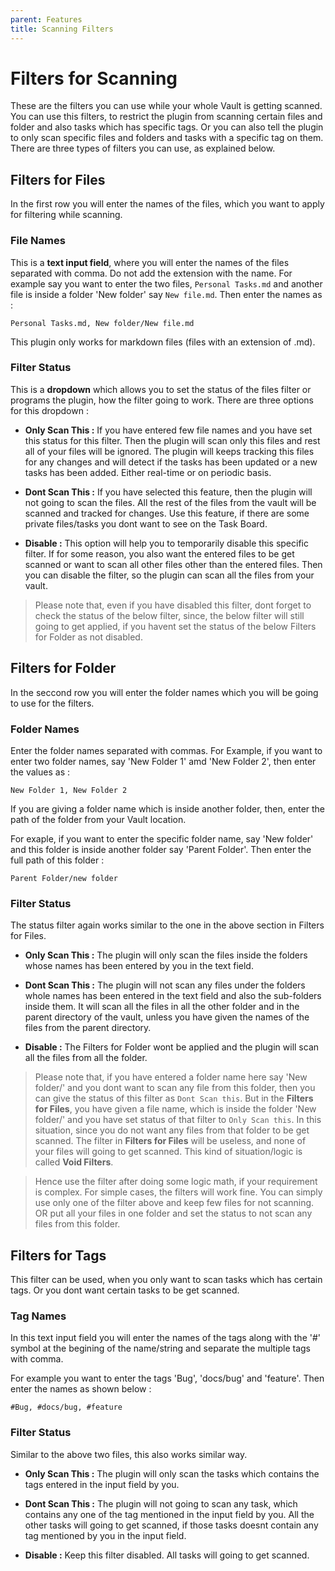 ```yaml
---
parent: Features
title: Scanning Filters
---
```


# Filters for Scanning

These are the filters you can use while your whole Vault is getting scanned. You can use this filters, to restrict the plugin from scanning certain files and folder and also tasks which has specific tags. Or you can also tell the plugin to only scan specific files and folders and tasks with a specific tag on them.
There are three types of filters you can use, as explained below.

## Filters for Files

In the first row you will enter the names of the files, which you want to apply for filtering while scanning.

### File Names

This is a **text input field**, where you will enter the names of the files separated with comma. Do not add the extension with the name. For example say you want to enter the two files, `Personal Tasks.md` and another file is inside a folder 'New folder' say `New file.md`. Then enter the names as :

```
Personal Tasks.md, New folder/New file.md
```

This plugin only works for markdown files (files with an extension of .md).

### Filter Status

This is a **dropdown** which allows you to set the status of the files filter or programs the plugin, how the filter going to work. There are three options for this dropdown :

- **Only Scan This :** If you have entered few file names and you have set this status for this filter. Then the plugin will scan only this files and rest all of your files will be ignored. The plugin will keeps tracking this files for any changes and will detect if the tasks has been updated or a new tasks has been added. Either real-time or on periodic basis.

- **Dont Scan This :** If you have selected this feature, then the plugin will not  going to scan the files. All the rest of the files from the vault will be scanned and tracked for changes. Use this feature, if there are some private files/tasks you dont want to see on the Task Board.

- **Disable :** This option will help you to temporarily disable this specific filter. If for some reason, you also want the entered files to be get scanned or want to scan all other files other than the entered files. Then you can disable the filter, so the plugin can scan all the files from your vault.

> Please note that, even if you have disabled this filter, dont forget to check the status of the below filter, since, the below filter will still going to get applied, if you havent set the status of the below Filters for Folder as not disabled.

## Filters for Folder

In the seccond row you will enter the folder names which you will be going to use for the filters.

### Folder Names

Enter the folder names separated with commas.
For Example, if you want to enter two folder names, say 'New Folder 1' amd 'New Folder 2', then enter the values as :

```
New Folder 1, New Folder 2
```

If you are giving a folder name which is inside another folder, then, enter the path of the folder from your Vault location.

For exaple, if you want to enter the specific folder name, say 'New folder' and this folder is inside another folder say 'Parent Folder'. Then enter the full path of this folder :

```
Parent Folder/new folder
```

### Filter Status

The status filter again works similar to the one in the above section in Filters for Files.

- **Only Scan This :** The plugin will only scan the files inside the folders whose names has been entered by you in the text field.

- **Dont Scan This :** The plugin will not scan any files under the folders whole names has been entered in the text field and also the sub-folders inside them. It will scan all the files in all the other folder and in the parent directory of the vault, unless you have given the names of the files from the parent directory.

- **Disable :** The Filters for Folder wont be applied and the plugin will scan all the files from all the folder.

> Please note that, if you have entered a folder name here say 'New folder/' and you dont want to scan any file from this folder, then you can give the status of this filter as `Dont Scan this`. But in the **Filters for Files**, you have given a file name, which is inside the folder 'New folder/' and you have set status of that filter to `Only Scan this`. In this situation, since you do not want any files from that folder to be get scanned. The filter in **Filters for Files** will be useless, and none of your files will going to get scanned. This kind of situation/logic is called **Void Filters**.

> Hence use the filter after doing some logic math, if your requirement is complex. For simple cases, the filters will work fine. You can simply use only one of the filter above and keep few files for not scanning. OR put all your files in one folder and set the status to not scan any files from this folder.

## Filters for Tags

This filter can be used, when you only want to scan tasks which has certain tags. Or you dont want certain tasks to be get scanned.

### Tag Names

In this text input field you will enter the names of the tags along with the '#' symbol at the begining of the name/string and separate the multiple tags with comma.

For example you want to enter the tags 'Bug', 'docs/bug' and 'feature'. Then enter the names as shown below :

```
#Bug, #docs/bug, #feature
```

### Filter Status

Similar to the above two files, this also works similar way.

- **Only Scan This :** The plugin will only scan the tasks which contains the tags entered in the input field by you.

- **Dont Scan This :** The plugin will not going to scan any task, which contains any one of the tag mentioned in the input field by you. All the other tasks will going to get scanned, if those tasks doesnt contain any tag mentioned by you in the input field.

- **Disable :** Keep this filter disabled. All tasks will going to get scanned.
